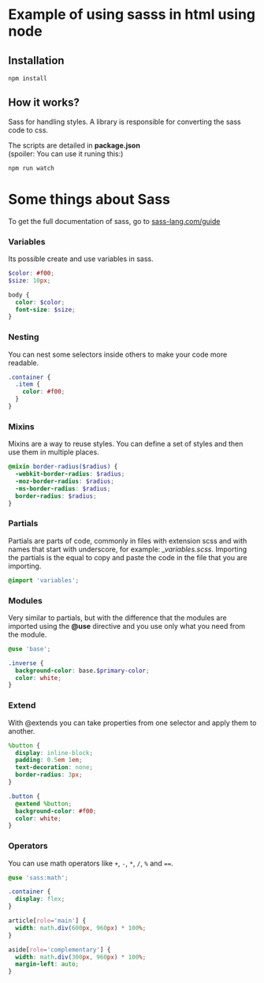 # Example of using sasss in html using node

## Installation

```
npm install
```

## How it works?

Sass for handling styles. A library is responsible for converting the sass code to css.

The scripts are detailed in **package.json**  
(spoiler: You can use it runing this:)

```
npm run watch
```

# Some things about Sass

To get the full documentation of sass, go to [sass-lang.com/guide](https://sass-lang.com/guide)

### Variables

Its possible create and use variables in sass.

```scss
$color: #f00;
$size: 10px;

body {
  color: $color;
  font-size: $size;
}
```

### Nesting

You can nest some selectors inside others to make your code more readable.

```scss
.container {
  .item {
    color: #f00;
  }
}
```

### Mixins

Mixins are a way to reuse styles. You can define a set of styles and then use them in multiple places.

```scss
@mixin border-radius($radius) {
  -webkit-border-radius: $radius;
  -moz-border-radius: $radius;
  -ms-border-radius: $radius;
  border-radius: $radius;
}
```

### Partials

Partials are parts of code, commonly in files with extension scss and with names that start with underscore, for example: _\_variables.scss_. Importing the partials is the equal to copy and paste the code in the file that you are importing.

```scss
@import 'variables';
```

### Modules

Very similar to partials, but with the difference that the modules are imported using the **@use** directive and you use only what you need from the module.

```scss
@use 'base';

.inverse {
  background-color: base.$primary-color;
  color: white;
}
```

### Extend

With @extends you can take properties from one selector and apply them to another.

```scss
%button {
  display: inline-block;
  padding: 0.5em 1em;
  text-decoration: none;
  border-radius: 3px;
}

.button {
  @extend %button;
  background-color: #f00;
  color: white;
}
```

### Operators

You can use math operators like `+`, `-`, `*`, `/`, `%` and `==`.

```scss
@use 'sass:math';

.container {
  display: flex;
}

article[role='main'] {
  width: math.div(600px, 960px) * 100%;
}

aside[role='complementary'] {
  width: math.div(300px, 960px) * 100%;
  margin-left: auto;
}
```
